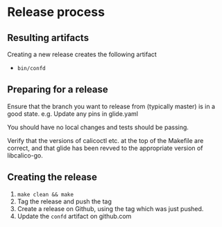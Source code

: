 # Release process

## Resulting artifacts
Creating a new release creates the following artifact
* `bin/confd`

## Preparing for a release
Ensure that the branch you want to release from (typically master) is in a good state.
e.g. Update any pins in glide.yaml

You should have no local changes and tests should be passing.

Verify that the versions of calicoctl etc. at the top of the Makefile are correct, and that
glide has been revved to the appropriate version of libcalico-go.

## Creating the release
1. `make clean && make`
2. Tag the release and push the tag
3. Create a release on Github, using the tag which was just pushed.
4. Update the `confd` artifact on github.com

